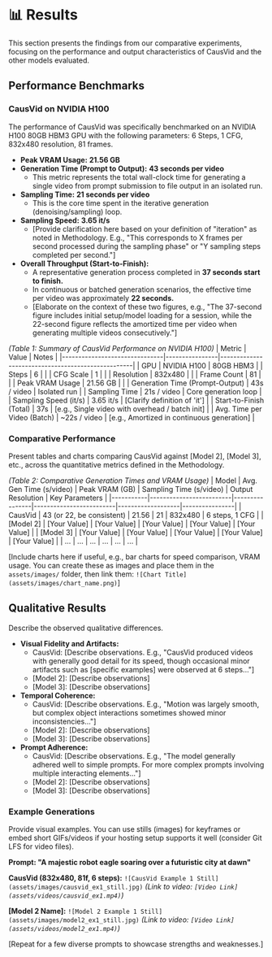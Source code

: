 # 📊 Results

This section presents the findings from our comparative experiments, focusing on the performance and output characteristics of CausVid and the other models evaluated.

## Performance Benchmarks

### CausVid on NVIDIA H100
The performance of CausVid was specifically benchmarked on an NVIDIA H100 80GB HBM3 GPU with the following parameters: 6 Steps, 1 CFG, 832x480 resolution, 81 frames.

* **Peak VRAM Usage:** **21.56 GB**
* **Generation Time (Prompt to Output):** **43 seconds per video**
    * This metric represents the total wall-clock time for generating a single video from prompt submission to file output in an isolated run.
* **Sampling Time:** **21 seconds per video**
    * This is the core time spent in the iterative generation (denoising/sampling) loop.
* **Sampling Speed:** **3.65 it/s**
    * [Provide clarification here based on your definition of "iteration" as noted in Methodology. E.g., "This corresponds to X frames per second processed during the sampling phase" or "Y sampling steps completed per second."]
* **Overall Throughput (Start-to-Finish):**
    * A representative generation process completed in **37 seconds start to finish.**
    * In continuous or batched generation scenarios, the effective time per video was approximately **22 seconds.**
    * [Elaborate on the context of these two figures, e.g., "The 37-second figure includes initial setup/model loading for a session, while the 22-second figure reflects the amortized time per video when generating multiple videos consecutively."]

*(Table 1: Summary of CausVid Performance on NVIDIA H100)*
| Metric                        | Value          | Notes                                             |
|-------------------------------|----------------|---------------------------------------------------|
| GPU                           | NVIDIA H100    | 80GB HBM3                                         |
| Steps                         | 6              |                                                   |
| CFG Scale                     | 1              |                                                   |
| Resolution                    | 832x480        |                                                   |
| Frame Count                   | 81             |                                                   |
| Peak VRAM Usage               | 21.56 GB       |                                                   |
| Generation Time (Prompt-Output) | 43s / video    | Isolated run                                      |
| Sampling Time                 | 21s / video    | Core generation loop                              |
| Sampling Speed (it/s)         | 3.65 it/s      | [Clarify definition of 'it']                      |
| Start-to-Finish (Total)       | 37s            | [e.g., Single video with overhead / batch init]   |
| Avg. Time per Video (Batch)   | ~22s / video   | [e.g., Amortized in continuous generation]        |


### Comparative Performance
Present tables and charts comparing CausVid against [Model 2], [Model 3], etc., across the quantitative metrics defined in the Methodology.

*(Table 2: Comparative Generation Times and VRAM Usage)*
| Model     | Avg. Gen Time (s/video) | Peak VRAM (GB) | Sampling Time (s/video) | Output Resolution | Key Parameters |
|-----------|-------------------------|----------------|-------------------------|-------------------|----------------|
| CausVid   | 43 (or 22, be consistent) | 21.56          | 21                      | 832x480           | 6 steps, 1 CFG |
| [Model 2] | [Your Value]            | [Your Value]   | [Your Value]            | [Your Value]      | [Your Value]   |
| [Model 3] | [Your Value]            | [Your Value]   | [Your Value]            | [Your Value]      | [Your Value]   |
| ...       | ...                     | ...            | ...                     | ...               | ...            |

[Include charts here if useful, e.g., bar charts for speed comparison, VRAM usage. You can create these as images and place them in the `assets/images/` folder, then link them: `![Chart Title](assets/images/chart_name.png)`]

## Qualitative Results

Describe the observed qualitative differences.
* **Visual Fidelity and Artifacts:**
    * CausVid: [Describe observations. E.g., "CausVid produced videos with generally good detail for its speed, though occasional minor artifacts such as [specific examples] were observed at 6 steps..."]
    * [Model 2]: [Describe observations]
    * [Model 3]: [Describe observations]
* **Temporal Coherence:**
    * CausVid: [Describe observations. E.g., "Motion was largely smooth, but complex object interactions sometimes showed minor inconsistencies..."]
    * [Model 2]: [Describe observations]
    * [Model 3]: [Describe observations]
* **Prompt Adherence:**
    * CausVid: [Describe observations. E.g., "The model generally adhered well to simple prompts. For more complex prompts involving multiple interacting elements..."]
    * [Model 2]: [Describe observations]
    * [Model 3]: [Describe observations]

### Example Generations
Provide visual examples. You can use stills (images) for keyframes or embed short GIFs/videos if your hosting setup supports it well (consider Git LFS for video files).

**Prompt: "A majestic robot eagle soaring over a futuristic city at dawn"**

**CausVid (832x480, 81f, 6 steps):**
`![CausVid Example 1 Still](assets/images/causvid_ex1_still.jpg)`
*(Link to video: `[Video Link](assets/videos/causvid_ex1.mp4)`)*

**[Model 2 Name]:**
`![Model 2 Example 1 Still](assets/images/model2_ex1_still.jpg)`
*(Link to video: `[Video Link](assets/videos/model2_ex1.mp4)`)*

[Repeat for a few diverse prompts to showcase strengths and weaknesses.]